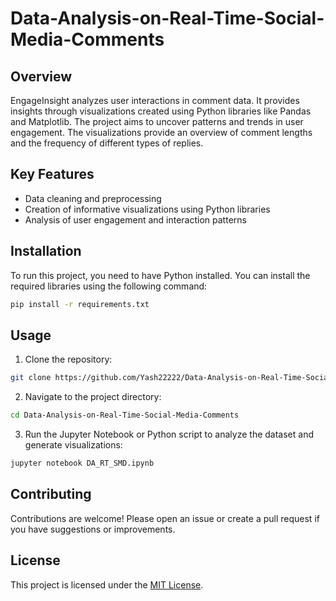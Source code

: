 

# Data-Analysis-on-Real-Time-Social-Media-Comments

## Overview

EngageInsight analyzes user interactions in comment data. It provides insights through visualizations created using Python libraries like Pandas and Matplotlib. The project aims to uncover patterns and trends in user engagement. The visualizations provide an overview of comment lengths and the frequency of different types of replies.

## Key Features

- Data cleaning and preprocessing
- Creation of informative visualizations using Python libraries
- Analysis of user engagement and interaction patterns

## Installation

To run this project, you need to have Python installed. You can install the required libraries using the following command:

```bash
pip install -r requirements.txt
```

## Usage

1. Clone the repository:

```bash
git clone https://github.com/Yash22222/Data-Analysis-on-Real-Time-Social-Media-Comments.git
```

2. Navigate to the project directory:

```bash
cd Data-Analysis-on-Real-Time-Social-Media-Comments
```

3. Run the Jupyter Notebook or Python script to analyze the dataset and generate visualizations:

```bash
jupyter notebook DA_RT_SMD.ipynb
```

## Contributing

Contributions are welcome! Please open an issue or create a pull request if you have suggestions or improvements.

## License

This project is licensed under the [MIT License](https://opensource.org/licenses/MIT).
```

